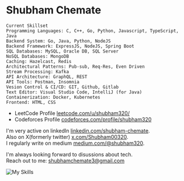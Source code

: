 # Shubham Chemate
```
Current Skillset
Programming Languages: C, C++, Go, Python, Javascript, TypeScript, Java
Backend System: Go, Java, Python, NodeJS
Backend Framework: ExpressJS, NodeJS, Spring Boot
SQL Databases: MySQL, Oracle DB, SQL Server
NoSQL Databases: MongoDB
Caching: Hazelcast, Redis
Architectural Patterns: Pub-sub, Req-Res, Even Driven
Stream Processing: Kafka
API Architecture: GraphQL, REST
API Tools: Postman, Insomnia
Vesion Control & CI/CD: GIT, Github, Gitlab
Text Editor: Visual Studio Code, IntelliJ (for Java)
Containerization: Docker, Kubernetes
Frontend: HTML, CSS
```
- LeetCode Profile [leetcode.com/u/shubham320/](https://leetcode.com/u/shubham320/)
- Codeforces Profile [codeforces.com/profile/shubham320](https://codeforces.com/profile/shubham320)

I'm very active on linkedIn [linkedin.com/shubham-chemate](https://www.linkedin.com/in/shubham-chemate/).  
Also on X(formerly twitter) [x.com/Shubham00320](https://x.com/Shubham00320).  
I regularly write on medium [medium.com/@shubham320](https://medium.com/@shubham320).  

I'm always looking forward to disussions about tech.  
Reach out to me: shubhamchemate3@gmail.com  

![My Skills](https://skillicons.dev/icons?i=go,python,nodejs,mysql,mongodb,redis,docker,kafka,git,linux,html)
